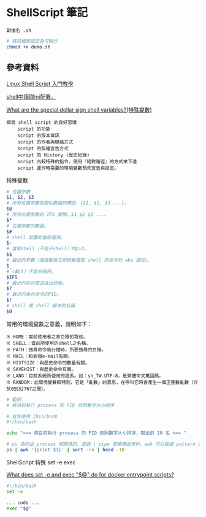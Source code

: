 # ShellScript 筆記

```
副檔名 .sh
```

```bash
# 將該檔案設定為可執行
chmod +x demo.sh
```

## 參考資料

[Linux Shell Script 入門教學](https://blog.techbridge.cc/2019/11/15/linux-shell-script-tutorial/)

[shell中讀取ini配置。](https://www.firbug.com/a/202108/677572.html)

[What are the special dollar sign shell variables?(特殊變數)](https://stackoverflow.com/questions/5163144/what-are-the-special-dollar-sign-shell-variables)

```
撰寫 shell script 的良好習慣
    script 的功能
    script 的版本資訊
    script 的作者與聯絡方式
    script 的版權宣告方式
    script 的 History (歷史紀錄)
    script 內較特殊的指令，使用『絕對路徑』的方式來下達
    script 運作時需要的環境變數預先宣告與設定。
```

特殊變數

```bash
# 位置參數
$1, $2, $3
# 所有位置參數的類似數組的構造，{$1, $2, $3 ...}。
$@
# 所有位置參數的 IFS 展開，$1 $2 $3 ...。
$*
# 位置參數的數量。
$#
# shell 設置的當前選項。
$- 
# 當前shell（不是子shell）的pid。
$$ 
# 最近的參數（或啟動後立即啟動當前 shell 的命令的 abs 路徑）。
$_ 
# (輸入）字段分隔符。
$IFS
# 最近的前台管道退出狀態。
$? 
# 最近的後台命令的PID。
$!
# shell 或 shell 腳本的名稱
$0
```

常用的環境變數之意義，說明如下：

```
※ HOME：當前使用者之家目錄的路徑。
※ SHELL：當前所使用的shell之名稱。
※ PATH：搜尋命令執行檔時，所要搜尋的目錄。
※ MAIL：和收發e-mail有關。
※ HISTSIZE：與歷史命令的數量有關。
※ SAVEHIST：與歷史命令有關。
※ LANG：目前系統所使用的語系。如：sh_TW.UTF-8，是繁體中文萬國碼。
※ RANDOM：此環境變數較特別，它是「亂數」的意思，在呼叫它時會產生一個正整數亂數（介於0到32767之間）。
```

```bash
# 範例
# 將目前執行 process 的 PID 依照數字大小排序

# 宣告使用 /bin/bash
#!/bin/bash

echo "=== 將目前執行 process 的 PID 依照數字大小排序，取出前 10 名 === "

# ps 為列出 process 相關資訊，透過 | pipe 管線傳遞資料。awk 可以根據 pattern 進行資料處理（這邊印出第一欄 PID）而 sort 是進行排序，其排序時，預設都是把資料當作字串來排序，若想讓資料根據實際數值的大小來排序，可以加上 -n 參數。-r 則是由大到小排序，預設是由小到大
ps | awk '{print $1}' | sort -rn | head -10
```

ShellScript 特殊 set -e exec

[What does set -e and exec "$@" do for docker entrypoint scripts?](https://stackoverflow.com/questions/39082768/what-does-set-e-and-exec-do-for-docker-entrypoint-scripts)

```bash
#!/bin/bash
set -e

... code ...
exec "$@"
```